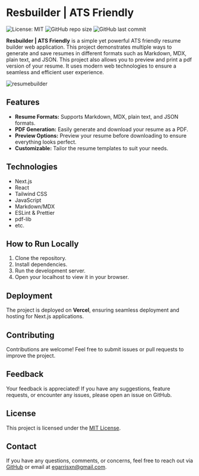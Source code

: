 # Resbuilder | ATS Friendly

![License: MIT](https://img.shields.io/badge/License-MIT-yellow.svg) ![GitHub repo size](https://img.shields.io/github/repo-size/egarrisxn/resume-builder) ![GitHub last commit](https://img.shields.io/github/last-commit/egarrisxn/resume-builder)

**Resbuilder | ATS Friendly** is a simple yet powerful ATS friendly resume builder web application. This project demonstrates multiple ways to generate and save resumes in different formats such as Markdown, MDX, plain text, and JSON. This project also allows you to preview and print a pdf version of your resume. It uses modern web technologies to ensure a seamless and efficient user experience.

![resumebuilder](https://github.com/user-attachments/assets/a03aad45-2787-433e-9405-db571ed4b6f1)

## Features

- **Resume Formats:** Supports Markdown, MDX, plain text, and JSON formats.
- **PDF Generation:** Easily generate and download your resume as a PDF.
- **Preview Options:** Preview your resume before downloading to ensure everything looks perfect.
- **Customizable:** Tailor the resume templates to suit your needs.

## Technologies

- Next.js
- React
- Tailwind CSS
- JavaScript
- Markdown/MDX
- ESLint & Prettier
- pdf-lib
- etc.

## How to Run Locally

1. Clone the repository.
2. Install dependencies.
3. Run the development server.
4. Open your localhost to view it in your browser.

## Deployment

The project is deployed on **Vercel**, ensuring seamless deployment and hosting for Next.js applications.

## Contributing

Contributions are welcome! Feel free to submit issues or pull requests to improve the project.

## Feedback

Your feedback is appreciated! If you have any suggestions, feature requests, or encounter any issues, please open an issue on GitHub.

## License

This project is licensed under the [MIT License](LICENSE).

## Contact

If you have any questions, comments, or concerns, feel free to reach out via [GitHub](https://github.com/EGARRISXN) or email at egarrisxn@gmail.com.
